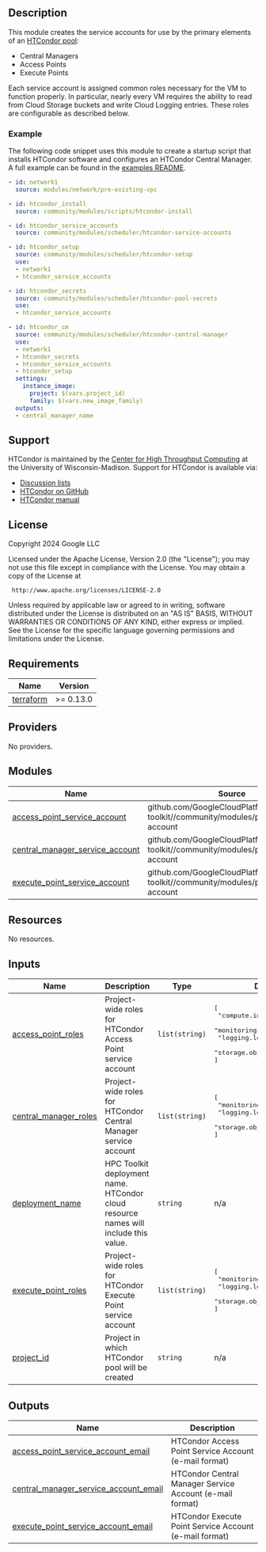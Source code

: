 ## Description

This module creates the service accounts for use by the primary elements of an
[HTCondor pool][pool]:

- Central Managers
- Access Points
- Execute Points

Each service account is assigned common roles necessary for the VM to function
properly. In particular, nearly every VM requires the ability to read from Cloud
Storage buckets and write Cloud Logging entries. These roles are configurable
as described below.

[pool]: https://htcondor.readthedocs.io/en/latest/admin-manual/introduction-admin-manual.html#the-different-roles-a-machine-can-play

### Example

The following code snippet uses this module to create a startup script that
installs HTCondor software and configures an HTCondor Central Manager. A full
example can be found in the [examples README][htc-example].

[htc-example]: ../../../../examples/README.md#htc-htcondoryaml--

```yaml
- id: network1
  source: modules/network/pre-existing-vpc

- id: htcondor_install
  source: community/modules/scripts/htcondor-install

- id: htcondor_service_accounts
  source: community/modules/scheduler/htcondor-service-accounts

- id: htcondor_setup
  source: community/modules/scheduler/htcondor-setup
  use:
  - network1
  - htcondor_service_accounts

- id: htcondor_secrets
  source: community/modules/scheduler/htcondor-pool-secrets
  use:
  - htcondor_service_accounts

- id: htcondor_cm
  source: community/modules/scheduler/htcondor-central-manager
  use:
  - network1
  - htcondor_secrets
  - htcondor_service_accounts
  - htcondor_setup
  settings:
    instance_image:
      project: $(vars.project_id)
      family: $(vars.new_image_family)
  outputs:
  - central_manager_name
```

## Support

HTCondor is maintained by the [Center for High Throughput Computing][chtc] at
the University of Wisconsin-Madison. Support for HTCondor is available via:

- [Discussion lists](https://htcondor.org/mail-lists/)
- [HTCondor on GitHub](https://github.com/htcondor/htcondor/)
- [HTCondor manual](https://htcondor.readthedocs.io/en/latest/)

[chtc]: https://chtc.cs.wisc.edu/

## License

<!-- BEGINNING OF PRE-COMMIT-TERRAFORM DOCS HOOK -->
Copyright 2024 Google LLC

Licensed under the Apache License, Version 2.0 (the "License");
you may not use this file except in compliance with the License.
You may obtain a copy of the License at

     http://www.apache.org/licenses/LICENSE-2.0

Unless required by applicable law or agreed to in writing, software
distributed under the License is distributed on an "AS IS" BASIS,
WITHOUT WARRANTIES OR CONDITIONS OF ANY KIND, either express or implied.
See the License for the specific language governing permissions and
limitations under the License.

## Requirements

| Name | Version |
|------|---------|
| <a name="requirement_terraform"></a> [terraform](#requirement\_terraform) | >= 0.13.0 |

## Providers

No providers.

## Modules

| Name | Source | Version |
|------|--------|---------|
| <a name="module_access_point_service_account"></a> [access\_point\_service\_account](#module\_access\_point\_service\_account) | github.com/GoogleCloudPlatform/hpc-toolkit//community/modules/project/service-account | v1.32.1&depth=1 |
| <a name="module_central_manager_service_account"></a> [central\_manager\_service\_account](#module\_central\_manager\_service\_account) | github.com/GoogleCloudPlatform/hpc-toolkit//community/modules/project/service-account | v1.32.1&depth=1 |
| <a name="module_execute_point_service_account"></a> [execute\_point\_service\_account](#module\_execute\_point\_service\_account) | github.com/GoogleCloudPlatform/hpc-toolkit//community/modules/project/service-account | v1.32.1&depth=1 |

## Resources

No resources.

## Inputs

| Name | Description | Type | Default | Required |
|------|-------------|------|---------|:--------:|
| <a name="input_access_point_roles"></a> [access\_point\_roles](#input\_access\_point\_roles) | Project-wide roles for HTCondor Access Point service account | `list(string)` | <pre>[<br>  "compute.instanceAdmin.v1",<br>  "monitoring.metricWriter",<br>  "logging.logWriter",<br>  "storage.objectViewer"<br>]</pre> | no |
| <a name="input_central_manager_roles"></a> [central\_manager\_roles](#input\_central\_manager\_roles) | Project-wide roles for HTCondor Central Manager service account | `list(string)` | <pre>[<br>  "monitoring.metricWriter",<br>  "logging.logWriter",<br>  "storage.objectViewer"<br>]</pre> | no |
| <a name="input_deployment_name"></a> [deployment\_name](#input\_deployment\_name) | HPC Toolkit deployment name. HTCondor cloud resource names will include this value. | `string` | n/a | yes |
| <a name="input_execute_point_roles"></a> [execute\_point\_roles](#input\_execute\_point\_roles) | Project-wide roles for HTCondor Execute Point service account | `list(string)` | <pre>[<br>  "monitoring.metricWriter",<br>  "logging.logWriter",<br>  "storage.objectViewer"<br>]</pre> | no |
| <a name="input_project_id"></a> [project\_id](#input\_project\_id) | Project in which HTCondor pool will be created | `string` | n/a | yes |

## Outputs

| Name | Description |
|------|-------------|
| <a name="output_access_point_service_account_email"></a> [access\_point\_service\_account\_email](#output\_access\_point\_service\_account\_email) | HTCondor Access Point Service Account (e-mail format) |
| <a name="output_central_manager_service_account_email"></a> [central\_manager\_service\_account\_email](#output\_central\_manager\_service\_account\_email) | HTCondor Central Manager Service Account (e-mail format) |
| <a name="output_execute_point_service_account_email"></a> [execute\_point\_service\_account\_email](#output\_execute\_point\_service\_account\_email) | HTCondor Execute Point Service Account (e-mail format) |
<!-- END OF PRE-COMMIT-TERRAFORM DOCS HOOK -->
